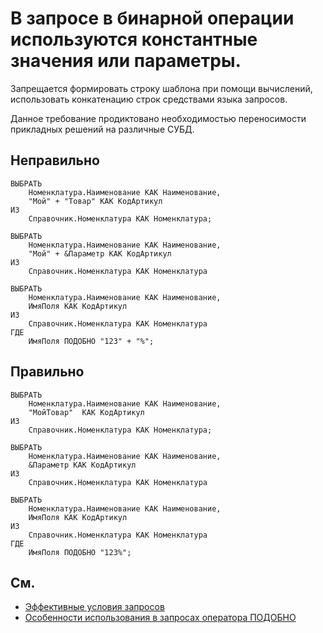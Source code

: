 # В запросе в бинарной операции используются константные значения или параметры.

Запрещается формировать строку шаблона при помощи вычислений, использовать конкатенацию строк средствами языка запросов.

Данное требование продиктовано необходимостью переносимости прикладных решений на различные СУБД.

## Неправильно

```bsl
ВЫБРАТЬ
    Номенклатура.Наименование КАК Наименование,
    "Мой" + "Товар" КАК КодАртикул
ИЗ
    Справочник.Номенклатура КАК Номенклатура;

ВЫБРАТЬ
    Номенклатура.Наименование КАК Наименование,
    "Мой" + &Параметр КАК КодАртикул
ИЗ
    Справочник.Номенклатура КАК Номенклатура

ВЫБРАТЬ 
    Номенклатура.Наименование КАК Наименование,
    ИмяПоля КАК КодАртикул
ИЗ
    Справочник.Номенклатура КАК Номенклатура
ГДЕ 
    ИмяПоля ПОДОБНО "123" + "%";
```

## Правильно

```bsl
ВЫБРАТЬ
    Номенклатура.Наименование КАК Наименование, 
    "МойТовар"  КАК КодАртикул
ИЗ
    Справочник.Номенклатура КАК Номенклатура;

ВЫБРАТЬ
    Номенклатура.Наименование КАК Наименование,
    &Параметр КАК КодАртикул
ИЗ
    Справочник.Номенклатура КАК Номенклатура

ВЫБРАТЬ
    Номенклатура.Наименование КАК Наименование,
    ИмяПоля КАК КодАртикул
ИЗ
    Справочник.Номенклатура КАК Номенклатура
ГДЕ 
    ИмяПоля ПОДОБНО "123%";
```

## См.
- [Эффективные условия запросов](https://its.1c.ru/db/v8std#content:658:hdoc)
- [Особенности использования в запросах оператора ПОДОБНО](https://its.1c.ru/db/v8std#content:726:hdoc)

